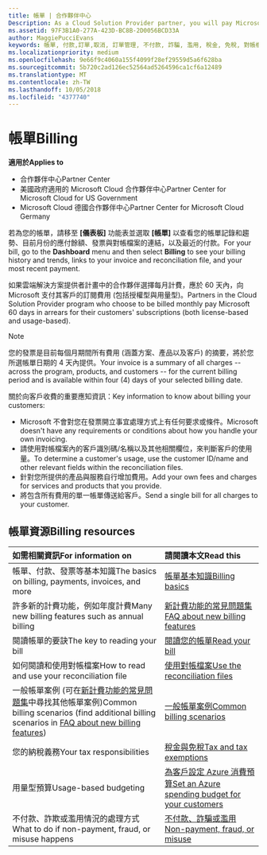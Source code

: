 ```yaml
---
title: 帳單 | 合作夥伴中心
Description: As a Cloud Solution Provider partner, you will pay Microsoft 60 days in arrears for the license-based and usage-based subscriptions of your customers.
ms.assetid: 97F3B1A0-277A-423D-BC8B-2D0056BCD33A
author: MaggiePucciEvans
keywords: 帳單, 付款,訂單,取消, 訂單管理, 不付款, 詐騙, 濫用, 稅金, 免稅, 對帳檔案, 對帳檔案
ms.localizationpriority: medium
ms.openlocfilehash: 9e66f9c4060a155f4099f28ef29559d5a6f628ba
ms.sourcegitcommit: 5b720c2ad126ec52564ad5264596ca1cf6a12489
ms.translationtype: MT
ms.contentlocale: zh-TW
ms.lasthandoff: 10/05/2018
ms.locfileid: "4377740"
---
```

# <a name="billing"></a><span data-ttu-id="c6a14-103">帳單</span><span class="sxs-lookup"><span data-stu-id="c6a14-103">Billing</span></span>

**<span data-ttu-id="c6a14-104">適用於</span><span class="sxs-lookup"><span data-stu-id="c6a14-104">Applies to</span></span>**

-  <span data-ttu-id="c6a14-105">合作夥伴中心</span><span class="sxs-lookup"><span data-stu-id="c6a14-105">Partner Center</span></span>
-  <span data-ttu-id="c6a14-106">美國政府適用的 Microsoft Cloud 合作夥伴中心</span><span class="sxs-lookup"><span data-stu-id="c6a14-106">Partner Center for Microsoft Cloud for US Government</span></span>
-  <span data-ttu-id="c6a14-107">Microsoft Cloud 德國合作夥伴中心</span><span class="sxs-lookup"><span data-stu-id="c6a14-107">Partner Center for Microsoft Cloud Germany</span></span>

<span data-ttu-id="c6a14-108">若為您的帳單，請移至 **\[儀表板\]** 功能表並選取 **\[帳單\]** 以查看您的帳單記錄和趨勢、目前月份的應付餘額、發票與對帳檔案的連結，以及最近的付款。</span><span class="sxs-lookup"><span data-stu-id="c6a14-108">For your bill, go to the **Dashboard** menu and then select **Billing** to see your billing history and trends, links to your invoice and reconciliation file, and your most recent payment.</span></span>

<span data-ttu-id="c6a14-109">如果雲端解決方案提供者計畫中的合作夥伴選擇每月計費，應於 60 天內，向 Microsoft 支付其客戶的訂閱費用 (包括授權型與用量型)。</span><span class="sxs-lookup"><span data-stu-id="c6a14-109">Partners in the Cloud Solution Provider program who choose to be billed monthly pay Microsoft 60 days in arrears for their customers' subscriptions (both license-based and usage-based).</span></span>

> [!NOTE]  
> <span data-ttu-id="c6a14-110">您的發票是目前每個月期間所有費用 (涵蓋方案、產品以及客戶) 的摘要，將於您所選帳單日期的 4 天內提供。</span><span class="sxs-lookup"><span data-stu-id="c6a14-110">Your invoice is a summary of all charges -- across the program, products, and customers -- for the current billing period and is available within four (4) days of your selected billing date.</span></span>

<span data-ttu-id="c6a14-111">關於向客戶收費的重要應知資訊：</span><span class="sxs-lookup"><span data-stu-id="c6a14-111">Key information to know about billing your customers:</span></span>

-   <span data-ttu-id="c6a14-112">Microsoft 不會對您在發票開立事宜處理方式上有任何要求或條件。</span><span class="sxs-lookup"><span data-stu-id="c6a14-112">Microsoft doesn't have any requirements or conditions about how you handle your own invoicing.</span></span>
-   <span data-ttu-id="c6a14-113">請使用對帳檔案內的客戶識別碼/名稱以及其他相關欄位，來判斷客戶的使用量。</span><span class="sxs-lookup"><span data-stu-id="c6a14-113">To determine a customer's usage, use the customer ID/name and other relevant fields within the reconciliation files.</span></span>
-   <span data-ttu-id="c6a14-114">針對您所提供的產品與服務自行增加費用。</span><span class="sxs-lookup"><span data-stu-id="c6a14-114">Add your own fees and charges for services and products that you provide.</span></span>
-   <span data-ttu-id="c6a14-115">將包含所有費用的單一帳單傳送給客戶。</span><span class="sxs-lookup"><span data-stu-id="c6a14-115">Send a single bill for all charges to your customer.</span></span>

## <a name="billing-resources"></a><span data-ttu-id="c6a14-116">帳單資源</span><span class="sxs-lookup"><span data-stu-id="c6a14-116">Billing resources</span></span>
|**<span data-ttu-id="c6a14-117">如需相關資訊</span><span class="sxs-lookup"><span data-stu-id="c6a14-117">For information on</span></span>**   |**<span data-ttu-id="c6a14-118">請閱讀本文</span><span class="sxs-lookup"><span data-stu-id="c6a14-118">Read this</span></span>**    |
|:-----------------------------|:-----------------|
|<span data-ttu-id="c6a14-119">帳單、付款、發票等基本知識</span><span class="sxs-lookup"><span data-stu-id="c6a14-119">The basics on billing, payments, invoices, and  more</span></span>   |[<span data-ttu-id="c6a14-120">帳單基本知識</span><span class="sxs-lookup"><span data-stu-id="c6a14-120">Billing basics</span></span>](billing-basics.md)
|<span data-ttu-id="c6a14-121">許多新的計費功能，例如年度計費</span><span class="sxs-lookup"><span data-stu-id="c6a14-121">Many new billing features such as annual billing</span></span>   |[<span data-ttu-id="c6a14-122">新計費功能的常見問題集</span><span class="sxs-lookup"><span data-stu-id="c6a14-122">FAQ about new billing features</span></span>](faq-about-new-billing-features.md)|
|<span data-ttu-id="c6a14-123">閱讀帳單的要訣</span><span class="sxs-lookup"><span data-stu-id="c6a14-123">The key to reading your bill</span></span>   |[<span data-ttu-id="c6a14-124">閱讀您的帳單</span><span class="sxs-lookup"><span data-stu-id="c6a14-124">Read your bill</span></span>](read-your-bill.md)   |
|<span data-ttu-id="c6a14-125">如何閱讀和使用對帳檔案</span><span class="sxs-lookup"><span data-stu-id="c6a14-125">How to read and use your reconciliation file</span></span>   |[<span data-ttu-id="c6a14-126">使用對帳檔案</span><span class="sxs-lookup"><span data-stu-id="c6a14-126">Use the reconciliation files</span></span>](use-the-reconciliation-files.md)|
|<span data-ttu-id="c6a14-127">一般帳單案例 (可在[新計費功能的常見問題集](faq-about-new-billing-features.md)中尋找其他帳單案例)</span><span class="sxs-lookup"><span data-stu-id="c6a14-127">Common billing scenarios (find additional billing scenarios in [FAQ about new billing features](faq-about-new-billing-features.md))</span></span>|[<span data-ttu-id="c6a14-128">一般帳單案例</span><span class="sxs-lookup"><span data-stu-id="c6a14-128">Common billing scenarios</span></span>](common-billing-scenarios.md)|
|<span data-ttu-id="c6a14-129">您的納稅義務</span><span class="sxs-lookup"><span data-stu-id="c6a14-129">Your tax responsibilities</span></span>   | [<span data-ttu-id="c6a14-130">稅金與免稅</span><span class="sxs-lookup"><span data-stu-id="c6a14-130">Tax and tax exemptions</span></span>](tax-and-tax-exemptions.md)|
|<span data-ttu-id="c6a14-131">用量型預算</span><span class="sxs-lookup"><span data-stu-id="c6a14-131">Usage-based budgeting</span></span>    |[<span data-ttu-id="c6a14-132">為客戶設定 Azure 消費預算</span><span class="sxs-lookup"><span data-stu-id="c6a14-132">Set an Azure spending budget for your customers</span></span>](set-an-azure-spending-budget-for-your-customers.md)|
|<span data-ttu-id="c6a14-133">不付款、詐欺或濫用情況的處理方式</span><span class="sxs-lookup"><span data-stu-id="c6a14-133">What to do if non-payment, fraud, or misuse happens</span></span>   |[<span data-ttu-id="c6a14-134">不付款、詐騙或濫用</span><span class="sxs-lookup"><span data-stu-id="c6a14-134">Non-payment, fraud, or misuse</span></span>](non-payment--fraud--or-misuse.md)|




















